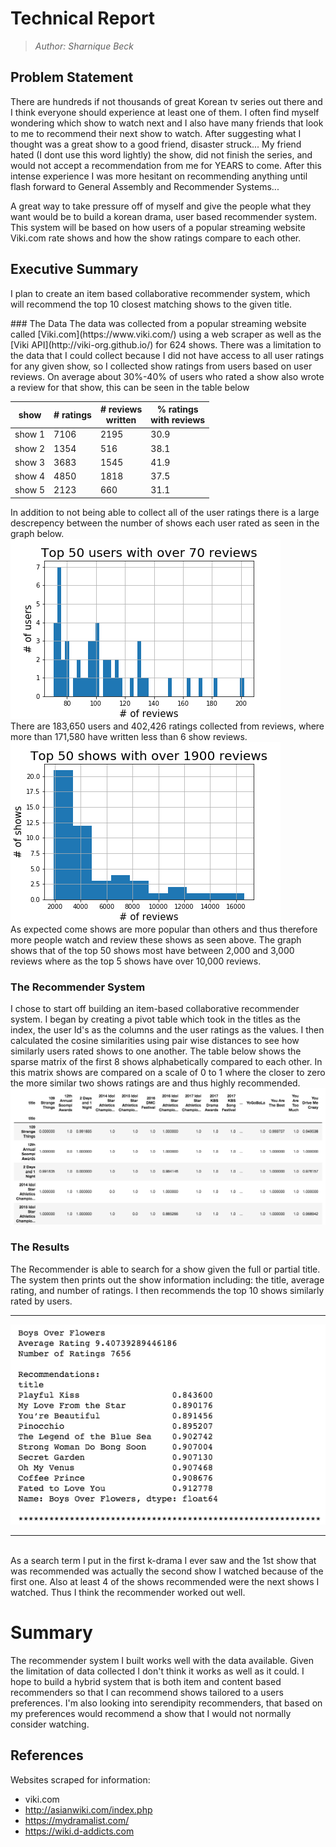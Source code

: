 # Technical Report
>_Author: Sharnique Beck_ 

## Problem Statement

<p>There are hundreds if not thousands of great Korean tv series out there and I think everyone should experience at least one of them. I often find myself wondering which show to watch next and I also have many friends that look to me to recommend their next show to watch. After suggesting what I thought was a great show to a good friend, disaster struck... My friend hated (I dont use this word lightly) the show, did not finish the series, and would not accept a recommendation from me for YEARS to come. 
After this intense experience I was more hesitant on recommending anything until flash forward to General Assembly and Recommender Systems...</p>
<p>A great way to take pressure off of myself and give the people what they want would be to build a korean drama, user based recommender system. This system will be based on how users of a popular streaming website Viki.com rate shows and how the show ratings compare to each other.</p>

## Executive Summary
<p>I plan to create an item based collaborative recommender system, which will recommend the top 10 closest matching shows to the given title.
</p>
### The Data
The data was collected from a popular streaming website called [Viki.com](https://www.viki.com/) using a web scraper as well as the [Viki API](http://viki-org.github.io/) for 624 shows. There was a limitation to the data that I could collect because I did not have access to all user ratings for any given show, so I collected show ratings from users based on user reviews. On average about 30%-40% of users who rated a show also wrote a review for that show, this can be seen in the table below

| show | # ratings | # reviews <br> written | % ratings <br>with reviews |
| ----- | ----- | ----- | -----|
|show 1 | 7106| 2195| 30.9|
|show 2 | 1354| 516| 38.1|
|show 3 | 3683| 1545| 41.9|
|show 4 | 4850| 1818| 37.5|
|show 5 | 2123| 660| 31.1|

In addition to not being able to collect all of the user ratings there is a large descrepency between the number of shows each user rated as seen in the graph below. <br>
![Top users](https://github.com/sharnb/capstone/blob/master/images/Top50%20users.png)
<br>There are 183,650 users and 402,426 ratings collected from reviews, where more than 171,580 have written less than 6 show reviews.<br>
![show ratings](https://github.com/sharnb/capstone/blob/master/images/Top50%20shows.png)<br>
As expected come shows are more popular than others and thus therefore more people watch and review these shows as seen above. The graph shows that of the top 50 shows most have between 2,000 and 3,000 reviews where as the top 5 shows have over 10,000 reviews.
### The Recommender System
I chose to start off building an item-based collaborative recommender system. I began by creating a pivot table which took in the titles as the index, the user Id's as the columns and the user ratings as the values. I then calculated the cosine similarities using pair wise distances to see how similarly users rated shows to one another. The table below shows the sparse matrix of the first 8 shows alphabetically compared to each other. In this matrix shows are compared on a scale of 0 to 1 where the closer to zero the more similar two shows ratings are and thus highly recommended.<br>
![sparsematrix](https://github.com/sharnb/capstone/blob/master/images/sparse%20matrix.png)<br>
### The Results
The Recommender is able to search for a show given the full or partial title. The system then prints out the show information including: the title, average rating, and number of ratings. I then recommends the top 10 shows similarly rated by users.
<br>
**************
![Results](https://github.com/sharnb/capstone/blob/master/images/Results.png)
**************
<br>
As a search term I put in the first k-drama I ever saw and the 1st show that was recommended was actually the second show I watched because of the first one. Also at least 4 of the shows recommended were the next shows I watched. Thus I think the recommender worked out well.

# Summary
The recommender system I built works well with the data available. Given the limitation of data collected I don't think it works as well as it could. I hope to build a hybrid system that is both item and content based recommenders so that I can recommend shows tailored to a users preferences.
I'm also looking into serendipity recommenders, that based on my preferences would  recommend a show that I would not normally consider watching.

## References
Websites scraped for information:

* viki.com
* http://asianwiki.com/index.php
* https://mydramalist.com/
* https://wiki.d-addicts.com
